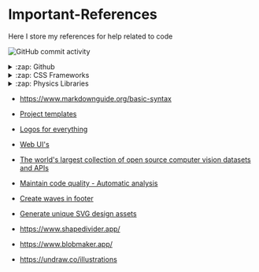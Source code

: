 # Important-References
Here I store my references for help related to code

![GitHub commit activity](https://img.shields.io/github/commit-activity/w/r-a-j/Important-References)

<details>
  <summary>:zap: Github </summary>
 
<!--START_SECTION:activity-->
- [Github Badges](https://shields.io/badges)
- [Github Repository, User & Language card's](https://kasroudra-stats-card.onrender.com/)
- [Github profile readme generator](https://rahuldkjain.github.io/gh-profile-readme-generator/)
<!--END_SECTION:activity-->

</details>

<details>
  <summary>:zap: CSS Frameworks </summary>
 
<!--START_SECTION:activity-->
- https://tailwindcss.com/docs/installation
- https://bulma.io/
- https://stackoverflow.design/
- https://m3.material.io/get-started
- https://www.beercss.com/
<!--END_SECTION:activity-->

</details>

<details>
  <summary>:zap: Physics Libraries </summary>
 
<!--START_SECTION:activity-->
- https://box2d.org/
- https://google.github.io/liquidfun/
- https://brm.io/matter-js/
- https://brm.io/gears/
<!--END_SECTION:activity-->

</details>

- https://www.markdownguide.org/basic-syntax

- [Project templates](https://www.cookiecutter.io/templates)

- [Logos for everything](https://worldvectorlogo.com)

- [Web UI's](https://uiverse.io/elements) 

- [The world's largest collection of open source computer vision datasets and APIs](https://universe.roboflow.com/)

- [Maintain code quality - Automatic analysis](https://app.codacy.com/)

- [Create waves in footer](https://getwaves.io/)

- [Generate unique SVG design assets](https://haikei.app/)

- https://www.shapedivider.app/

- https://www.blobmaker.app/

- https://undraw.co/illustrations
